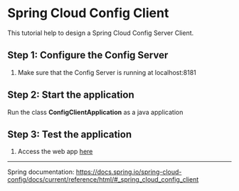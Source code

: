 # Spring Cloud Config Client
This tutorial help to design a Spring Cloud Config Server Client.

## Step 1: Configure the Config Server
1. Make sure that the Config Server is running at localhost:8181

## Step 2: Start the application
Run the class **ConfigClientApplication** as a java application

## Step 3: Test the application
1. Access the web app [here](http://localhost:8080/msg "Dev msg")


------------------------------------------------------------

Spring documentation: <https://docs.spring.io/spring-cloud-config/docs/current/reference/html/#_spring_cloud_config_client>